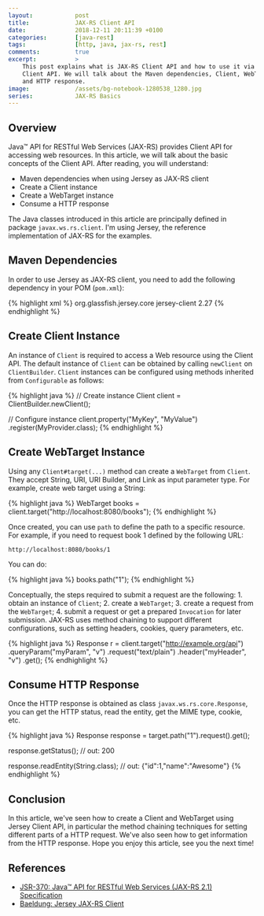 ```yaml
---
layout:            post
title:             JAX-RS Client API
date:              2018-12-11 20:11:39 +0100
categories:        [java-rest]
tags:              [http, java, jax-rs, rest]
comments:          true
excerpt:           >
    This post explains what is JAX-RS Client API and how to use it via Jersey
    Client API. We will talk about the Maven dependencies, Client, WebTarget,
    and HTTP response.
image:             /assets/bg-notebook-1280538_1280.jpg
series:            JAX-RS Basics
---
```


## Overview

Java™ API for RESTful Web Services (JAX-RS) provides Client API for accessing
web resources. In this article, we will talk about the basic concepts of the
Client API. After reading, you will understand:

- Maven dependencies when using Jersey as JAX-RS client
- Create a Client instance
- Create a WebTarget instance
- Consume a HTTP response

The Java classes introduced in this article are principally defined
in package `javax.ws.rs.client`. I'm using Jersey, the reference implementation
of JAX-RS for the examples.

## Maven Dependencies

In order to use Jersey as JAX-RS client, you need to add the following
dependency in your POM (`pom.xml`):

{% highlight xml %}
<dependency>
  <groupId>org.glassfish.jersey.core</groupId>
  <artifactId>jersey-client</artifactId>
  <version>2.27</version>
</dependency>
{% endhighlight %}

## Create Client Instance

An instance of `Client` is required to access a Web resource using the Client
API. The default instance of `Client` can be obtained by calling `newClient` on
`ClientBuilder`. `Client` instances can be configured using methods inherited
from `Configurable` as follows:

{% highlight java %}
// Create instance
Client client = ClientBuilder.newClient();

// Configure instance
client.property("MyKey", "MyValue")
      .register(MyProvider.class);
{% endhighlight %}

## Create WebTarget Instance

Using any `Client#target(...)` method can create a `WebTarget` from `Client`.
They accept String, URI, URI Builder, and Link as input parameter type. For
example, create web target using a String:

{% highlight java %}
WebTarget books = client.target("http://localhost:8080/books");
{% endhighlight %}

Once created, you can use `path` to define the path to a specific resource. For
example, if you need to request book 1 defined by the following URL:

    http://localhost:8080/books/1

You can do:

{% highlight java %}
books.path("1");
{% endhighlight %}

Conceptually, the steps required to submit a request are the following: 1.
obtain an instance of `Client`; 2. create a `WebTarget`; 3. create a request
from the `WebTarget`; 4. submit a request or get a prepared `Invocation` for
later submission. JAX-RS uses method chaining to support different
configurations, such as setting headers, cookies, query parameters, etc.

{% highlight java %}
Response r = client.target("http://example.org/api")
  .queryParam("myParam", "v")
  .request("text/plain")
  .header("myHeader", "v")
  .get();
{% endhighlight %}

## Consume HTTP Response

Once the HTTP response is obtained as class `javax.ws.rs.core.Response`, you can
get the HTTP status, read the entity, get the MIME type, cookie, etc.

{% highlight java %}
Response response = target.path("1").request().get();

response.getStatus();
// out: 200

response.readEntity(String.class);
// out: {"id":1,"name":"Awesome"}
{% endhighlight %}

## Conclusion

In this article, we've seen how to create a Client and WebTarget using Jersey
Client API, in particular the method chaining techniques for setting different
parts of a HTTP request. We've also seen how to get information from the HTTP
response. Hope you enjoy this article, see you the next time!

## References

- [JSR-370: Java™ API for RESTful Web Services (JAX-RS 2.1) Specification][3]
- [Baeldung: Jersey JAX-RS Client][2]

[2]: https://www.baeldung.com/jersey-jax-rs-client
[3]: https://jcp.org/en/jsr/detail?id=370
